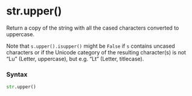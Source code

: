 # str.upper()

Return a copy of the string with all the cased characters converted to uppercase.

Note that `s.upper().isupper()` might be `False` if `s` contains uncased characters or if the Unicode category of the resulting character(s) is not “Lu” (Letter, uppercase), but e.g. “Lt” (Letter, titlecase).

### Syntax

```python
str.upper()
```